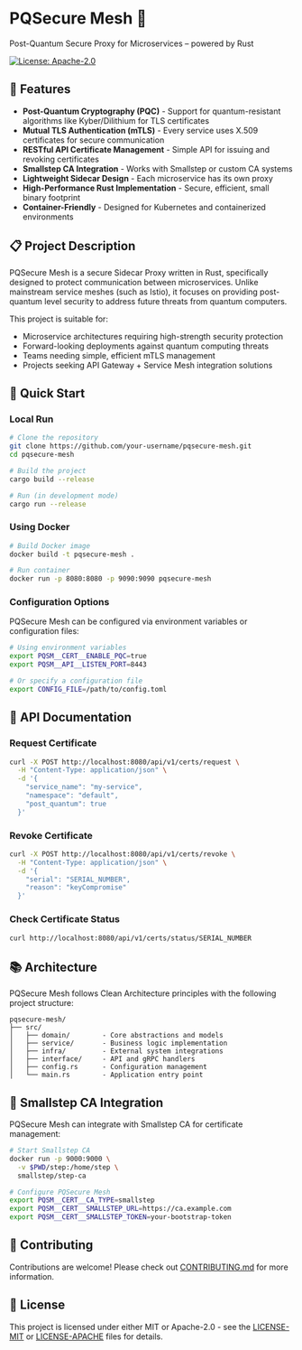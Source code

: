 # PQSecure Mesh 🦀

Post-Quantum Secure Proxy for Microservices – powered by Rust

[![License: Apache-2.0](https://img.shields.io/badge/license-Apache--2.0-blue.svg)](LICENSE)

## 🔐 Features

- **Post-Quantum Cryptography (PQC)** - Support for quantum-resistant algorithms like Kyber/Dilithium for TLS certificates
- **Mutual TLS Authentication (mTLS)** - Every service uses X.509 certificates for secure communication
- **RESTful API Certificate Management** - Simple API for issuing and revoking certificates
- **Smallstep CA Integration** - Works with Smallstep or custom CA systems
- **Lightweight Sidecar Design** - Each microservice has its own proxy
- **High-Performance Rust Implementation** - Secure, efficient, small binary footprint
- **Container-Friendly** - Designed for Kubernetes and containerized environments

## 📋 Project Description

PQSecure Mesh is a secure Sidecar Proxy written in Rust, specifically designed to protect communication between microservices. Unlike mainstream service meshes (such as Istio), it focuses on providing post-quantum level security to address future threats from quantum computers.

This project is suitable for:
- Microservice architectures requiring high-strength security protection
- Forward-looking deployments against quantum computing threats
- Teams needing simple, efficient mTLS management
- Projects seeking API Gateway + Service Mesh integration solutions

## 🚀 Quick Start

### Local Run

```bash
# Clone the repository
git clone https://github.com/your-username/pqsecure-mesh.git
cd pqsecure-mesh

# Build the project
cargo build --release

# Run (in development mode)
cargo run --release
```

### Using Docker

```bash
# Build Docker image
docker build -t pqsecure-mesh .

# Run container
docker run -p 8080:8080 -p 9090:9090 pqsecure-mesh
```

### Configuration Options

PQSecure Mesh can be configured via environment variables or configuration files:

```bash
# Using environment variables
export PQSM__CERT__ENABLE_PQC=true
export PQSM__API__LISTEN_PORT=8443

# Or specify a configuration file
export CONFIG_FILE=/path/to/config.toml
```

## 📝 API Documentation

### Request Certificate

```bash
curl -X POST http://localhost:8080/api/v1/certs/request \
  -H "Content-Type: application/json" \
  -d '{
    "service_name": "my-service",
    "namespace": "default",
    "post_quantum": true
  }'
```

### Revoke Certificate

```bash
curl -X POST http://localhost:8080/api/v1/certs/revoke \
  -H "Content-Type: application/json" \
  -d '{
    "serial": "SERIAL_NUMBER",
    "reason": "keyCompromise"
  }'
```

### Check Certificate Status

```bash
curl http://localhost:8080/api/v1/certs/status/SERIAL_NUMBER
```

## 📚 Architecture

PQSecure Mesh follows Clean Architecture principles with the following project structure:

```
pqsecure-mesh/
├── src/
│   ├── domain/        - Core abstractions and models
│   ├── service/       - Business logic implementation
│   ├── infra/         - External system integrations
│   ├── interface/     - API and gRPC handlers
│   ├── config.rs      - Configuration management
│   └── main.rs        - Application entry point
```

## 🔗 Smallstep CA Integration

PQSecure Mesh can integrate with Smallstep CA for certificate management:

```bash
# Start Smallstep CA
docker run -p 9000:9000 \
  -v $PWD/step:/home/step \
  smallstep/step-ca

# Configure PQSecure Mesh
export PQSM__CERT__CA_TYPE=smallstep
export PQSM__CERT__SMALLSTEP_URL=https://ca.example.com
export PQSM__CERT__SMALLSTEP_TOKEN=your-bootstrap-token
```

## 👥 Contributing

Contributions are welcome! Please check out [CONTRIBUTING.md](CONTRIBUTING.md) for more information.

## 📜 License

This project is licensed under either MIT or Apache-2.0 - see the [LICENSE-MIT](LICENSE-MIT) or [LICENSE-APACHE](LICENSE-APACHE) files for details.